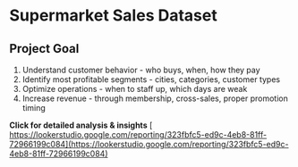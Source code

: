 # Supermarket Sales Dataset

## Project Goal

1. Understand customer behavior - who buys, when, how they pay
2. Identify most profitable segments - cities, categories, customer types
3. Optimize operations - when to staff up, which days are weak
4. Increase revenue - through membership, cross-sales, proper promotion timing


**Click for detailed analysis & insights** [ https://lookerstudio.google.com/reporting/323fbfc5-ed9c-4eb8-81ff-72966199c084](https://lookerstudio.google.com/reporting/323fbfc5-ed9c-4eb8-81ff-72966199c084)
